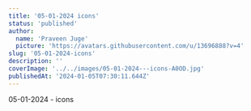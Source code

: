```yaml
---
title: '05-01-2024 icons'
status: 'published'
author:
  name: 'Praveen Juge'
  picture: 'https://avatars.githubusercontent.com/u/13696888?v=4'
slug: '05-01-2024-icons'
description: ''
coverImage: '../../images/05-01-2024---icons-A0OD.jpg'
publishedAt: '2024-01-05T07:30:11.644Z'
---
```


05-01-2024 - icons